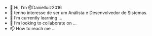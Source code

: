 - 👋 Hi, I’m @Danielluiz2016
- 👀 tenho interesse de ser um Análista e Desenvolvedor de Sistemas.
- 🌱 I’m currently learning ...
- 💞️ I’m looking to collaborate on ...
- 📫 How to reach me ...
<!---
Danielluiz2016/Danielluiz2016 is a ✨ special ✨ repository because its `README.md` (this file) appears on your GitHub profile.
You can click the Preview link to take a look at your changes.
--->
